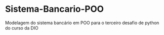 # Sistema-Bancario-POO
Modelagem do sistema bancário em POO para o terceiro desafio de python do curso da DIO
